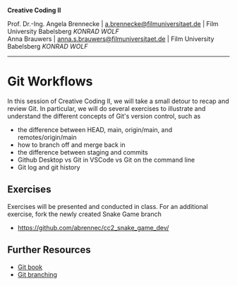 **Creative Coding II**

Prof. Dr.-Ing. Angela Brennecke | a.brennecke@filmuniversitaet.de | Film University Babelsberg *KONRAD WOLF*   
Anna Brauwers | anna.s.brauwers@filmuniversitaet.de | Film University Babelsberg *KONRAD WOLF*

---

# Git Workflows

In this session of Creative Coding II, we will take a small detour to recap and review Git. In particular, we will do several exercises to illustrate and understand the different concepts of Git's version control, such as

- the difference between HEAD, main, origin/main, and remotes/origin/main
- how to branch off and merge back in
- the difference between staging and commits
- Github Desktop vs Git in VSCode vs Git on the command line
- Git log and git history 

## Exercises

Exercises will be presented and conducted in class. For an additional exercise, fork the newly created Snake Game branch

- https://github.com/abrennec/cc2_snake_game_dev/

## Further Resources

- [Git book](https://git-scm.com/book/de/v2)
- [Git branching](https://learngitbranching.js.org/?locale=de_DE)
